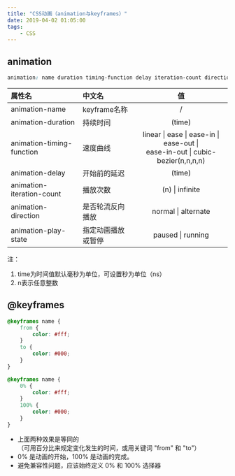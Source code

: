 ```yaml
---
title: "CSS动画（animation与keyframes）"
date: 2019-04-02 01:05:00
tags:
    - CSS
---
```

## animation
```css
animation: name duration timing-function delay iteration-count direction;
```
属性名 | 中文名 | 值
:-------------------------|:-------------------|:-------------------:
animation-name            | keyframe名称       | /
animation-duration        | 持续时间           | (time)
animation-timing-function | 速度曲线           | linear &#124; ease &#124; ease-in &#124; ease-out &#124; <br> ease-in-out &#124; cubic-bezier(n,n,n,n)
animation-delay           | 开始前的延迟       | (time)
animation-iteration-count | 播放次数           | (n) &#124; infinite
animation-direction       | 是否轮流反向播放    | normal &#124; alternate
animation-play-state      | 指定动画播放或暂停  | paused &#124; running
注：
1. time为时间值默认毫秒为单位，可设置秒为单位（ns）
2. n表示任意整数

## @keyframes
```css
@keyframes name {
    from {
        color: #fff;
    }
    to {
        color: #000;
    }
}
```
```css
@keyframes name {
    0% {
        color: #fff;
    }
    100% {
        color: #000;
    }
}
```
- 上面两种效果是等同的<br>
（可用百分比来规定变化发生的时间，或用关键词 "from" 和 "to"）
- 0% 是动画的开始，100% 是动画的完成。
- 避免兼容性问题，应该始终定义 0% 和 100% 选择器